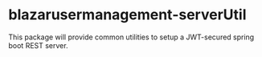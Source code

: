 # blazarusermanagement-serverUtil

This package will provide common utilities to setup a JWT-secured spring boot
REST server.